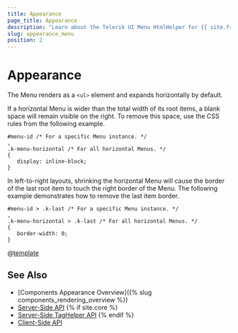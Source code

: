 ```yaml
---
title: Appearance
page_title: Appearance
description: "Learn about the Telerik UI Menu HtmlHelper for {{ site.framework }} rendering and appearance."
slug: appearance_menu
position: 2
---
```


# Appearance

The Menu renders as a `<ul>` element and expands horizontally by default.

If a horizontal Menu is wider than the total width of its root items, a blank space will remain visible on the right. To remove this space, use the CSS rules from the following example.

    #menu-id /* For a specific Menu instance. */
    ,
    .k-menu-horizontal /* For all horizontal Menus. */
    {
       display: inline-block;
    }

In left-to-right layouts, shrinking the horizontal Menu will cause the border of the last root item to touch the right border of the Menu. The following example demonstrates how to remove the last item border.

    #menu-id > .k-last /* For a specific Menu instance. */
    ,
    .k-menu-horizontal > .k-last /* For all horizontal Menus. */
    {
       border-width: 0;
    }


@[template](/_contentTemplates/components-rendering-section.md#components-rendering-section)

## See Also

* [Components Appearance Overview]({% slug components_rendering_overview %})
* [Server-Side API](/api/menu)
{% if site.core %}
* [Server-Side TagHelper API](/api/taghelpers/menu)
{% endif %}
* [Client-Side API](https://docs.telerik.com/kendo-ui/api/javascript/ui/menu)
